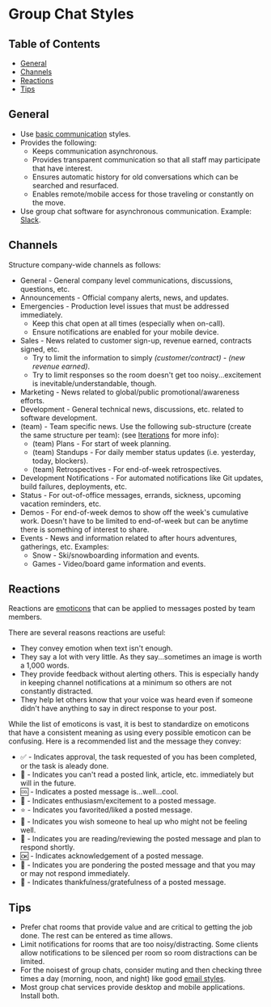# Group Chat Styles

<!-- Tocer[start]: Auto-generated, don't remove. -->

## Table of Contents

  - [General](#general)
  - [Channels](#channels)
  - [Reactions](#reactions)
  - [Tips](#tips)

<!-- Tocer[finish]: Auto-generated, don't remove. -->

## General

- Use [basic communication](basic.md) styles.
- Provides the following:
  - Keeps communication asynchronous.
  - Provides transparent communication so that all staff may participate that have interest.
  - Ensures automatic history for old conversations which can be searched and resurfaced.
  - Enables remote/mobile access for those traveling or constantly on the move.
- Use group chat software for asynchronous communication. Example: [Slack](https://slack.com).

## Channels

Structure company-wide channels as follows:

- General - General company level communications, discussions, questions, etc.
- Announcements - Official company alerts, news, and updates.
- Emergencies - Production level issues that must be addressed immediately.
  - Keep this chat open at all times (especially when on-call).
  - Ensure notifications are enabled for your mobile device.
- Sales - News related to customer sign-up, revenue earned, contracts signed, etc.
  - Try to limit the information to simply *(customer/contract) - (new revenue earned)*.
  - Try to limit responses so the room doesn't get too noisy...excitement is
    inevitable/understandable, though.
- Marketing - News related to global/public promotional/awareness efforts.
- Development - General technical news, discussions, etc. related to software development.
- (team) - Team specific news. Use the following sub-structure (create the same structure per team):
  (see [Iterations](../business/iterations.md) for more info):
  - (team) Plans - For start of week planning.
  - (team) Standups - For daily member status updates (i.e. yesterday, today, blockers).
  - (team) Retrospectives - For end-of-week retrospectives.
- Development Notifications - For automated notifications like Git updates, build failures,
  deployments, etc.
- Status - For out-of-office messages, errands, sickness, upcoming vacation reminders, etc.
- Demos - For end-of-week demos to show off the week's cumulative work. Doesn't have to be limited
  to end-of-week but can be anytime there is something of interest to share.
- Events - News and information related to after hours adventures, gatherings, etc. Examples:
  - Snow - Ski/snowboarding information and events.
  - Games - Video/board game information and events.

## Reactions

Reactions are [emoticons](http://www.webpagefx.com/tools/emoji-cheat-sheet) that can be applied to
messages posted by team members.

There are several reasons reactions are useful:

- They convey emotion when text isn't enough.
- They say a lot with very little. As they say...sometimes an image is worth a 1,000 words.
- They provide feedback without alerting others. This is especially handy in keeping channel
  notifications at a minimum so others are not constantly distracted.
- They help let others know that your voice was heard even if someone didn't have anything to say in
  direct response to your post.

While the list of emoticons is vast, it is best to standardize on emoticons that have a consistent
meaning as using every possible emoticon can be confusing. Here is a recommended list and the
message they convey:

- :white_check_mark: - Indicates approval, the task requested of you has been completed, or the task
  is aleady done.
- :bookmark: - Indicates you can't read a posted link, article, etc. immediately but will in the
  future.
- :cool: - Indicates a posted message is...well...cool.
- :tada: - Indicates enthusiasm/excitement to a posted message.
- :star: - Indicates you favorited/liked a posted message.
- :pill: - Indicates you wish someone to heal up who might not be feeling well.
- :eyes: - Indicates you are reading/reviewing the posted message and plan to respond shortly.
- :ok: - Indicates acknowledgement of a posted message.
- :thought_balloon: - Indicates you are pondering the posted message and that you may or may not
  respond immediately.
- :bow: - Indicates thankfulness/gratefulness of a posted message.

## Tips

- Prefer chat rooms that provide value and are critical to getting the job done. The rest can be
  entered as time allows.
- Limit notifications for rooms that are too noisy/distracting. Some clients allow notifications to
  be silenced per room so room distractions can be limited.
- For the noisest of group chats, consider muting and then checking three times a day (morning,
  noon, and night) like good [email styles](email.md).
- Most group chat services provide desktop and mobile applications. Install both.
